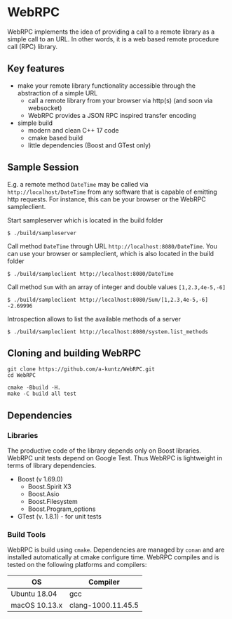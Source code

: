 # WebRPC

WebRPC implements the idea of providing a call to a remote library as a simple call to an URL. In other words, it is a web based remote procedure call (RPC) library.

## Key features

- make your remote library functionality accessible through the abstraction of a simple URL
    - call a remote library from your browser via http(s) (and soon via websocket)
    - WebRPC provides a JSON RPC inspired transfer encoding
- simple build
    - modern and clean C++ 17 code
    - cmake based build
    - little dependencies (Boost and GTest only)

## Sample Session

E.g. a remote method `DateTime` may be called via `http://localhost/DateTime` from any software that is capable of emitting http requests. For instance, this can be your browser or the WebRPC sampleclient.

Start sampleserver which is located in the build folder

    $ ./build/sampleserver

Call method `DateTime` through URL `http://localhost:8080/DateTime`. You can use your browser or sampleclient, which is also located in the build folder

    $ ./build/sampleclient http://localhost:8080/DateTime

Call method `Sum` with an array of integer and double values `[1,2.3,4e-5,-6]`

    $ ./build/sampleclient http://localhost:8080/Sum/[1,2.3,4e-5,-6]
    -2.69996

Introspection allows to list the available methods of a server

    $ ./build/sampleclient http://localhost:8080/system.list_methods

## Cloning and building WebRPC

    git clone https://github.com/a-kuntz/WebRPC.git
    cd WebRPC

    cmake -Bbuild -H.
    make -C build all test

## Dependencies

### Libraries

The productive code of the library depends only on Boost libraries. WebRPC unit tests depend on Google Test. Thus WebRPC is lightweight in terms of library dependencies.

- Boost (v 1.69.0)
  - Boost.Spirit X3
  - Boost.Asio
  - Boost.Filesystem
  - Boost.Program_options
- GTest (v. 1.8.1) - for unit tests

### Build Tools

WebRPC is build using `cmake`. Dependencies are managed by `conan` and are installed automatically at cmake configure time. WebRPC compiles and is tested on the following platforms and compilers:

| OS            | Compiler           |
| ------------- | ------------------ |
| Ubuntu 18.04  | gcc                |
| macOS 10.13.x | clang-1000.11.45.5 |

